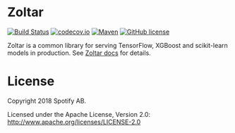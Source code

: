 # Zoltar

[![Build Status](https://travis-ci.org/spotify/zoltar.svg?branch=master)](https://travis-ci.org/spotify/zoltar)
[![codecov.io](https://codecov.io/github/spotify/zoltar/coverage.svg?branch=master)](https://codecov.io/github/spotify/zoltar?branch=master)
[![Maven](https://img.shields.io/maven-central/v/com.spotify/zoltar-core.svg)](https://search.maven.org/search?q=com.spotify.zoltar)
[![GitHub license](https://img.shields.io/github/license/spotify/zoltar.svg)](./LICENSE)

Zoltar is a common library for serving TensorFlow, XGBoost and scikit-learn models in production. 
See [Zoltar docs](https://spotify.github.io/zoltar) for details.

# License

Copyright 2018 Spotify AB.

Licensed under the Apache License, Version 2.0: http://www.apache.org/licenses/LICENSE-2.0
